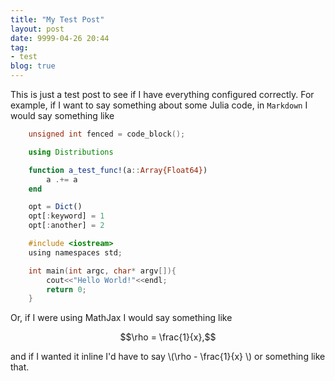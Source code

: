 ```yaml
---
title: "My Test Post"
layout: post
date: 9999-04-26 20:44
tag:
- test
blog: true
---
```


This is just a test post to see if I have everything configured correctly.
For example, if I want to say something about some Julia code, in 
`Markdown` I would say something like


```c
    unsigned int fenced = code_block();
```

```julia
    using Distributions

    function a_test_func!(a::Array{Float64})
        a .+= a
    end

    opt = Dict()
    opt[:keyword] = 1
    opt[:another] = 2
```

```c
    #include <iostream>
    using namespaces std;

    int main(int argc, char* argv[]){
        cout<<"Hello World!"<<endl;
        return 0;
    }
```

Or, if I were using MathJax I would say something like 

$$\rho = \frac{1}{x},$$

and if I wanted it inline I'd have to say \\(\rho - \frac{1}{x} \\) or 
something like that.